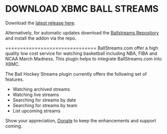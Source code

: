 DOWNLOAD XBMC BALL STREAMS
===============================

Download the [latest release here](https://github.com/Swedemon/xbmc-ball-streams/raw/master/downloads/plugin.video.xbmc-ball-streams-gotham-3.2.0.zip).

Alternatively, for automatic updates download the [Ballstreams Repository](https://github.com/Swedemon/xbmc-ball-streams/raw/master/downloads/repository.xbmc-ball-streams-0.0.1.zip) and install the addon via the repo.

===============================
BallStreams.com offer a high quality low cost service for watching basketball including NBA, FIBA and NCAA March Madness. This plugin helps to integrate BallStreams.com into XBMC.

The Ball Hockey Streams plugin currently offers the following set of features.

* Watching archived streams
* Watching live streams
* Searching for streams by date
* Searching for streams by team
* List upcoming streams

Show your appreciation, [Donate](https://www.paypal.com/cgi-bin/webscr?cmd=_s-xclick&hosted_button_id=ZAASWCLWG8RTU) to keep the enhancements and support coming.
